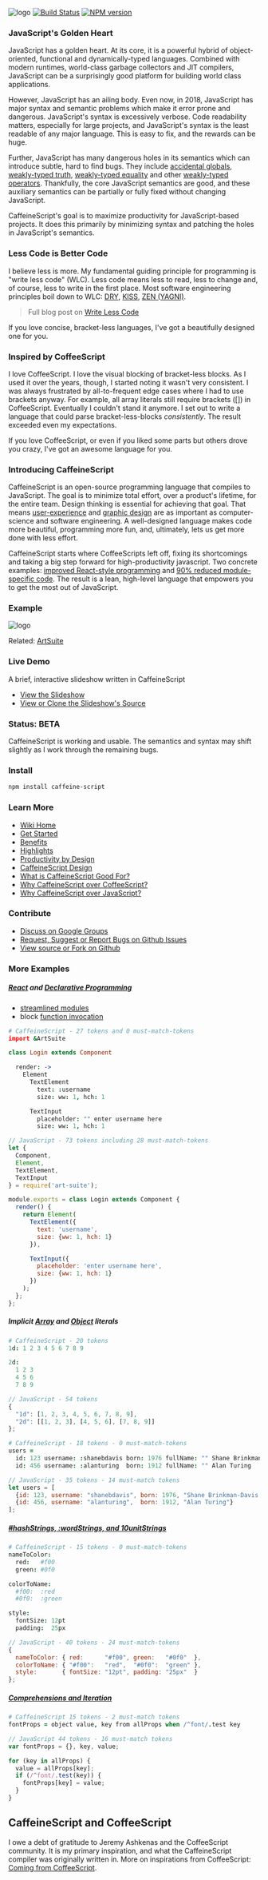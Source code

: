 ![logo](https://raw.githubusercontent.com/wiki/shanebdavis/caffeine-script/CaffeineScriptLogo.png)
[![Build Status](https://travis-ci.org/caffeine-suite/caffeine-script.svg?branch=master)](https://travis-ci.org/caffeine-suite/caffeine-script) [![NPM version](https://img.shields.io/npm/v/caffeine-script.svg)](https://www.npmjs.com/package/caffeine-script)

### JavaScript's Golden Heart

JavaScript has a golden heart. At its core, it is a powerful hybrid of object-oriented, functional and dynamically-typed languages. Combined with modern runtimes, world-class garbage collectors and JIT compilers, JavaScript can be a surprisingly good platform for building world class applications.

However, JavaScript has an ailing body. Even now, in 2018, JavaScript has major syntax and semantic problems which make it error prone and dangerous. JavaScript's syntax is excessively verbose. Code readability matters, especially for large projects, and JavaScript's syntax is the least readable of any major language. This is easy to fix, and the rewards can be huge.

Further, JavaScript has many dangerous holes in its semantics which can introduce subtle, hard to find bugs. They include [accidental globals](https://github.com/caffeine-suite/caffeine-script/wiki/Globals), [weakly-typed truth](https://github.com/caffeine-suite/caffeine-script/wiki/Caffeine-Truth), [weakly-typed equality](https://github.com/caffeine-suite/caffeine-script/wiki/Equality) and other [weakly-typed operators](https://github.com/caffeine-suite/caffeine-script/wiki/Operator-Overloading). Thankfully, the core JavaScript semantics are good, and these auxiliary semantics can be partially or fully fixed without changing JavaScript.

CaffeineScript's goal is to maximize productivity for JavaScript-based projects. It does this primarily by minimizing syntax and patching the holes in JavaScript's semantics.

### Less Code is Better Code
I believe less is more. My fundamental guiding principle for programming is "write less code" (WLC). Less code means less to read, less to change and, of course, less to write in the first place. Most software engineering principles boil down to WLC: [DRY](https://en.wikipedia.org/wiki/Don%27t_repeat_yourself), [KISS](https://en.wikipedia.org/wiki/KISS_principle), [ZEN (YAGNI)](http://www.essenceandartifact.com/2016/02/yagni-and-building-in-house-frameworks.html).

> Full blog post on [Write Less Code](http://www.essenceandartifact.com/2016/06/write-less-code.html)

If you love concise, bracket-less languages, I've got a beautifully designed one for you.

### Inspired by CoffeeScript

I love CoffeeScript. I love the visual blocking of bracket-less blocks. As I used it over the years, though, I started noting it wasn't very consistent. I was always frustrated by all-to-frequent edge cases where I had to use brackets anyway. For example, all array literals still require brackets ([]) in CoffeeScript. Eventually I couldn't stand it anymore. I set out to write a language that could parse bracket-less-blocks *consistently*. The result exceeded even my  expectations.

If you love CoffeeScript, or even if you liked some parts but others drove you crazy, I've got an awesome language for you.

### Introducing CaffeineScript

CaffeineScript is an open-source programming language that compiles to JavaScript. The goal is to minimize total effort, over a product's lifetime, for the entire team. Design thinking is essential for achieving that goal. That means [user-experience](https://github.com/shanebdavis/caffeine-script/wiki/UX-Design-for-Langauges) and [graphic design](https://github.com/shanebdavis/caffeine-script/wiki/Graphic-Design-for-Languages) are as important as computer-science and software engineering. A well-designed language makes code more beautiful, programming more fun, and, ultimately, lets us get more done with less effort.

CaffeineScript starts where CoffeeScripts left off, fixing its shortcomings and taking a big step forward for high-productivity javascript. Two concrete examples: [improved React-style programming](https://github.com/shanebdavis/caffeine-script/wiki/React-with-CaffeineScript) and [90% reduced module-specific code](https://github.com/shanebdavis/caffeine-script/wiki/Streamlined-Modules). The result is a lean, high-level language that empowers you to get the most out of JavaScript.

### Example

![logo](https://raw.githubusercontent.com/wiki/shanebdavis/caffeine-script/CaffeineScriptDemo.png)

Related: [ArtSuite](https://github.com/imikimi/art-suite)

### Live Demo

A brief, interactive slideshow written in CaffeineScript

* [View the Slideshow](https://caffeine-suite.github.io/caffeine-script-demo/)
* [View or Clone the Slideshow's Source](https://github.com/caffeine-suite/caffeine-script-demo/)

### Status: BETA

CaffeineScript is working and usable. The semantics and syntax may shift slightly as I work through the remaining bugs.

### Install

```bash
npm install caffeine-script
```

### Learn More

* [Wiki Home](https://github.com/shanebdavis/caffeine-script/wiki/Home)
* [Get Started](https://github.com/shanebdavis/caffeine-script/wiki/Get-Started)
* [Benefits](https://github.com/shanebdavis/caffeine-script/wiki/Benefits)
* [Highlights](https://github.com/shanebdavis/caffeine-script/wiki/Highlights)
* [Productivity by Design](https://github.com/shanebdavis/caffeine-script/wiki/Productivity-by-Design)
* [CaffeineScript Design](https://github.com/shanebdavis/caffeine-script/wiki/CaffeineScript-Design)
* [What is CaffeineScript Good For?](https://github.com/shanebdavis/caffeine-script/wiki/What-is-CaffeineScript-Good-For%3F)
* [Why CaffeineScript over CoffeeScript?](https://github.com/shanebdavis/caffeine-script/wiki/Why-CaffeineScript-over-CoffeeScript%3F)
* [Why CaffeineScript over JavaScript?](https://github.com/shanebdavis/caffeine-script/wiki/Why-CaffeineScript-over-JavaScript%3F)

### Contribute

* [Discuss on Google Groups](https://groups.google.com/d/forum/caffeinescript)
* [Request, Suggest or Report Bugs on Github Issues](https://github.com/shanebdavis/caffeine-script/issues)
* [View source or Fork on Github](https://github.com/shanebdavis/caffeine-script)

### More Examples

##### [React](https://github.com/shanebdavis/caffeine-script/wiki/React) and [Declarative Programming](https://github.com/shanebdavis/caffeine-script/wiki/Declarative-Programming)
* [streamlined modules](https://github.com/shanebdavis/caffeine-script/wiki/Streamlined-Modules)
* block [function invocation](https://github.com/shanebdavis/caffeine-script/wiki/function-invocation)

```coffeescript
# CaffeineScript - 27 tokens and 0 must-match-tokens
import &ArtSuite

class Login extends Component

  render: ->
    Element
      TextElement
        text: :username
        size: ww: 1, hch: 1

      TextInput
        placeholder: "" enter username here
        size: ww: 1, hch: 1
```

```javascript
// JavaScript - 73 tokens including 28 must-match-tokens
let {
  Component,
  Element,
  TextElement,
  TextInput
} = require('art-suite');

module.exports = class Login extends Component {
  render() {
    return Element(
      TextElement({
        text: 'username',
        size: {ww: 1, hch: 1}
      }),

      TextInput({
        placeholder: 'enter username here',
        size: {ww: 1, hch: 1}
      })
    );
  };
};
```


##### Implicit [Array](https://github.com/shanebdavis/caffeine-script/wiki/Array-Literals) and [Object](https://github.com/shanebdavis/caffeine-script/wiki/Object-Literals) literals
```coffeescript
# CaffeineScript - 20 tokens
1d: 1 2 3 4 5 6 7 8 9

2d:
  1 2 3
  4 5 6
  7 8 9
```

```JavaScript
// JavaScript - 54 tokens
{
  "1d": [1, 2, 3, 4, 5, 6, 7, 8, 9],
  "2d": [[1, 2, 3], [4, 5, 6], [7, 8, 9]]
};
```

```coffeescript
# CaffeineScript - 18 tokens - 0 must-match-tokens
users =
  id: 123 username: :shanebdavis born: 1976 fullName: "" Shane Brinkman-Davis Delamore
  id: 456 username: :alanturing  born: 1912 fullName: "" Alan Turing
```


```JavaScript
// JavaScript - 35 tokens - 14 must-match tokens
let users = [
  {id: 123, username: "shanebdavis", born: 1976, "Shane Brinkman-Davis Delamore"},
  {id: 456, username: "alanturing",  born: 1912, "Alan Turing"}
];
```
##### [#hashStrings, :wordStrings, and 10unitStrings](https://github.com/shanebdavis/caffeine-script/wiki/String-Literals)

```coffeescript
# CaffeineScript - 15 tokens - 0 must-match-tokens
nameToColor:
  red:   #f00
  green: #0f0

colorToName:
  #f00:  :red
  #0f0:  :green

style:
  fontSize: 12pt
  padding:  25px
```

```JavaScript
// JavaScript - 40 tokens - 24 must-match-tokens
{
  nameToColor: { red:      "#f00", green:   "#0f0"  },
  colorToName: { "#f00":   "red",  "#0f0":  "green" },
  style:       { fontSize: "12pt", padding: "25px"  }
};
```

##### [Comprehensions and Iteration](https://github.com/shanebdavis/caffeine-script/wiki/Comprehensions-and-Iteration)

```coffeescript
# CaffeineScript 15 tokens - 2 must-match tokens
fontProps = object value, key from allProps when /^font/.test key
```

```javascript
// JavaScript 44 tokens - 16 must-match tokens
var fontProps = {}, key, value;

for (key in allProps) {
  value = allProps[key];
  if (/^font/.test(key)) {
    fontProps[key] = value;
  }
}
```

## CaffeineScript and CoffeeScript

I owe a debt of gratitude to Jeremy Ashkenas and the CoffeeScript community. It is my primary inspiration, and what the CaffeineScript compiler was originally written in. More on inspirations from CoffeeScript: [Coming from CoffeeScript](https://github.com/shanebdavis/caffeine-script/wiki/Coming-from-CoffeeScript).